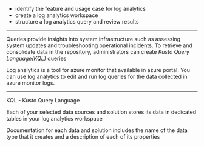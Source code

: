 - identify the feature and usage case for log analytics
- create a log analytics workspace
- structure a log analytics query and review results

---

Queries provide insights into system infrastructure such as assessing system updates and troubleshooting operational incidents. To retrieve and consolidate data in the repository, administrators can create _Kusto Query Language(KQL)_ queries


Log analytics is a tool for azure monitor that available in azure portal. You can use log analytics to edit and run log queries for the data collected in azure monitor logs. 

---

KQL - Kusto Query Language

Each of your selected data sources and solution stores its data in dedicated tables in your log analytics workspace

Documentation for each data and solution includes the name of the data type that it creates and a description of each of its properties
